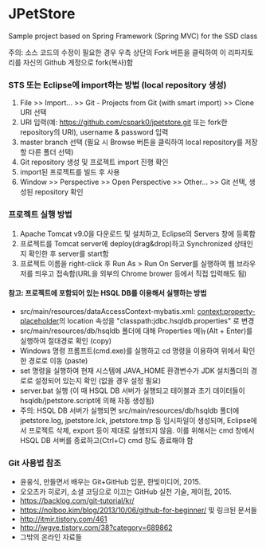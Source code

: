 # JPetStore
Sample project based on Spring Framework (Spring MVC) for the SSD class 

주의: 소스 코드의 수정이 필요한 경우 우측 상단의 Fork 버튼을 클릭하여 이 리파지토리를 자신의 Github 계정으로 fork(복사)함

### STS 또는 Eclipse에 import하는 방법 (local repository 생성)

1. File >> Import... >> Git - Projects from Git (with smart import) >> Clone URI 선택
2. URI 입력(예: https://github.com/cspark0/jpetstore.git 또는 fork한 repository의 URI), username & password 입력
3. master branch 선택 (필요 시 Browse 버튼을 클릭하여 local repository를 저장할 다른 폴더 선택) 
4. Git repository 생성 및 프로젝트 import 진행 확인
5. import된 프로젝트를 빌드 후 사용
6. Window >> Perspective >> Open Perspective >> Other... >> Git 선택, 생성된 repository 확인
   
### 프로젝트 실행 방법
1. Apache Tomcat v9.0을 다운로드 및 설치하고, Eclipse의 Servers 창에 등록함      
2. 프로젝트를 Tomcat server에 deploy(drag&drop)하고 Synchronized 상태인지 확인한 후 server를 start함
3. 프로젝트 이름을 right-click 후 Run As > Run On Server를 실행하여  웹 브라우저를 띄우고 접속함(URL을 외부의 Chrome brower 등에서 직접 입력해도 됨)
 
#### 참고: 프로젝트에 포함되어 있는 HSQL DB를 이용해서 실행하는 방법
* src/main/resources/dataAccessContext-mybatis.xml: <context:property-placeholder>의 location 속성을 "classpath:jdbc.hsqldb.properties" 로 변경
* src/main/resources/db/hsqldb 폴더에 대해 Properties 메뉴(Alt + Enter)를 실행하여 절대경로 확인 (copy)
* Windows 명령 프롬프트(cmd.exe)를 실행하고 cd 명령을 이용하여 위에서 확인한 경로로 이동 (paste)
* set 명령을 실행하여 현재 시스템에 JAVA_HOME 환경변수가 JDK 설치폴더의 경로로 설정되어 있는지 확인 (없을 경우 설정 필요)    
* server.bat 실행 (이 때 HSQL DB 서버가 실행되고 테이블과 초기 데이터들이 hsqldb/jpetstore.script에 의해 자동 생성됨)
* 주의: HSQL DB 서버가 실행되면 src/main/resources/db/hsqldb 폴더에 jpetstore.log, jpetstore.lck, jpetstore.tmp 등 임시파일이 생성되며, Eclipse에서 프로젝트 삭제, export 등이 제대로 실행되지 않음. 이를 위해서는 cmd 창에서 HSQL DB 서버를 종료하고(Ctrl+C) cmd 창도 종료해야 함


### Git 사용법 참조

* 윤웅식, 만들면서 배우는 Git+GitHub 입문, 한빛미디어, 2015.  
* 오오츠카 히로키, 소셜 코딩으로 이끄는 GitHub 실천 기술, 제이펍, 2015.  
* <https://backlog.com/git-tutorial/kr/>  
* <https://nolboo.kim/blog/2013/10/06/github-for-beginner/> 및 링크된 문서들  
* <http://itmir.tistory.com/461>  
* <http://jwgye.tistory.com/38?category=689862>  
* 그밖의 온라인 자료들  
